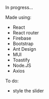 In progress...

Made using:
- React
- React router
- Firebase
- Bootstrap
- Ant Design
- MUI
- Toastify
- Node.JS
- Axios

To do:
- style the slider